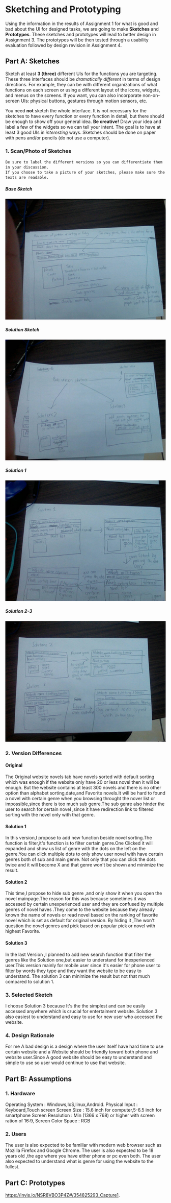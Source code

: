 # Sketching and Prototyping
Using the information in the results of Assignment 1 for what is good and bad about the UI for designed tasks, we are going to make **Sketches** and **Prototypes**. These sketches and prototypes will lead to better design in Assignment 3. The prototypes will be then tested through a usability evaluation followed by design revision in Assignment 4.

## Part A: Sketches
Sketch at least **3 (three)** different UIs for the functions you are targeting. These three interfaces should be _dramatically different_ in terms of design directions. For example, they can be with different organizations of what functions on each screen or using a different layout of the icons, widgets, and menus on the screens. If you want, you can also incorporate non-on-screen UIs: physical buttons, gestures through motion sensors, etc.

You need **not** sketch the whole interface. It is not necessary for the sketches to have every function or every function in detail, but there should be enough to show off your general idea. **Be creative!** Draw your idea and label a few of the widgets so we can tell your intent. The goal is to have at least 3 good UIs in *interesting* ways. Sketches should be done on paper with pens and/or pencils (do not use a computer).

### 1. Scan/Photo of Sketches
```
Be sure to label the different versions so you can differentiate them in your discussion. 
If you choose to take a picture of your sketches, please make sure the texts are readable.
```
##### Base Sketch
![Scan/Photo of Sketches](https://github.com/hci-a-if-its-2019/assignment-2-DennasTrue/blob/master/5302.jpg)
##### Solution Sketch
![Scan/Photo of Sketches](https://github.com/hci-a-if-its-2019/assignment-2-DennasTrue/blob/master/5303.jpg)
##### Solution 1
![Scan/Photo of Sketches](https://github.com/hci-a-if-its-2019/assignment-2-DennasTrue/blob/master/5306.jpg)
##### Solution 2-3
![Scan/Photo of Sketches](https://github.com/hci-a-if-its-2019/assignment-2-DennasTrue/blob/master/5305.jpg)
### 2. Version Differences
#### Original
The Original website novels tab have novels sorted with default sorting which was enough if the website only have 20 or less novel then it will be enough. But the website contains at least  300 novels and there is no other option than alphabet sorting,date,and Favorite novels.It will be hard to found a novel with certain genre when you browsing throught the nover list or impossible,since there is too much sub genre.The sub genre also hinder the user to search for certain novel ,since it have redirection link to filtered sorting with the novel only with that genre.
#### Solution 1
In this version,I propose to add new function beside novel sorting.The function is filter,it's function is to filter certain genre.One Clicked it will expanded and show us list of genre with the dots on the left on the genre.You can click multiple dots to only show user novel with have certain  genres both of sub and main genre. Not only that you can click the dots twice and it will become X and that genre won't be shown and minimize the result.
#### Solution 2
This time,I propose to hide sub genre ,and only show it when you open the novel mainpage.The reason for this was because sometimes it was accessed by certain unexperienced user and they are confused by multiple genres of novel haves .They come to the website because they already known the name of novels or read novel based on the ranking of favorite novel which is set as default for original version. By hiding it ,The won't question the novel genres and pick based on popular pick or novel with highest Favorite.
#### Solution 3
In the last Version ,I planned to add new search function that filter the genres like the Solution one,but easier to understand for inexperienced user.This version mainly  for mobile user since it's easier for phone  user to filter by words they type and they want the website to be easy to understand. The solution 3 can minimize the result but not that much compared to solution 1.


### 3. Selected Sketch

I choose Solution 3 because It's the the simplest and can be easily accessed anywhere which is crucial for entertaiment website. Solution 3 also easiest to understand and easy to use for new user who accessed the website.

### 4. Design Rationale
For me A bad design is a design where the user itself have hard time to use certain website and a Website should be friendly toward both phone and website user.Since A good website should be easy to understand and simple to use so user would continue to use that website.

## Part B: Assumptions
### 1. Hardware
Operating System : Windows,IoS,linux,Android.
Physical Input : Keyboard,Touch screen
Screen Size : 15.6 inch for computer,5-6.5 inch for smartphone
Screen Resolution : Min (1366 x 768) or higher with screen ration of 16:9,
Screen Color Space : RGB
### 2. Users
 The user is also expected to be familiar with modern web browser such as Mozilla Firefox and Google Chrome. The user is also expected to be 18 years old ,the age where you have either phone or pc even both. The user also expected to understand what is genre for using the website to the fullest.

## Part C: Prototypes
https://invis.io/NSR8VBO3P4Z#/354825293_Capture1.
